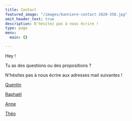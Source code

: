 ```yaml
---
title: Contact
featured_image: "/images/banniere-contact-1920-350.jpg"
omit_header_text: true
description: N'hésitez pas à nous écrire !
type: page
menu:
  main: {}

---
```

Hey !

Tu as des questions ou des propositions ?

N'hésites pas à nous écrire aux adresses mail suivantes !

[Quentin](mailto:qclaudel@normandiewebschool.fr)

[Raphaël](mailto:rrichard@normandiewebschool.fr)

[Anne](mailto:atailland@normandiewebschool.fr)

[Théo](mailto:twillocq@normandiewebschool.fr)